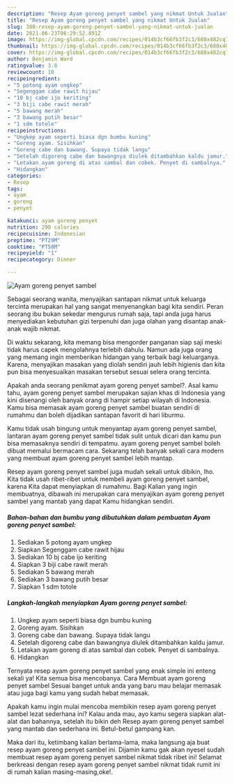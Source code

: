 ```yaml
---
description: "Resep Ayam goreng penyet sambel yang nikmat Untuk Jualan"
title: "Resep Ayam goreng penyet sambel yang nikmat Untuk Jualan"
slug: 380-resep-ayam-goreng-penyet-sambel-yang-nikmat-untuk-jualan
date: 2021-06-23T06:29:52.891Z
image: https://img-global.cpcdn.com/recipes/014b3cf66fb3f2c3/680x482cq70/ayam-goreng-penyet-sambel-foto-resep-utama.jpg
thumbnail: https://img-global.cpcdn.com/recipes/014b3cf66fb3f2c3/680x482cq70/ayam-goreng-penyet-sambel-foto-resep-utama.jpg
cover: https://img-global.cpcdn.com/recipes/014b3cf66fb3f2c3/680x482cq70/ayam-goreng-penyet-sambel-foto-resep-utama.jpg
author: Benjamin Ward
ratingvalue: 3.8
reviewcount: 10
recipeingredient:
- "5 potong ayam ungkep"
- "Segenggam cabe rawit hijau"
- "10 bj cabe ijo keriting"
- "3 biji cabe rawit merah"
- "5 bawang merah"
- "3 bawang putih besar"
- "1 sdm totole"
recipeinstructions:
- "Ungkep ayam seperti biasa dgn bumbu kuning"
- "Goreng ayam. Sisihkan"
- "Goreng cabe dan bawang. Supaya tidak langu"
- "Setelah digoreng cabe dan bawangnya diulek ditambahkan kaldu jamur."
- "Letakan ayam goreng di atas sambal dan cobek. Penyet di sambalnya."
- "Hidangkan"
categories:
- Resep
tags:
- ayam
- goreng
- penyet

katakunci: ayam goreng penyet 
nutrition: 290 calories
recipecuisine: Indonesian
preptime: "PT29M"
cooktime: "PT58M"
recipeyield: "1"
recipecategory: Dinner

---
```



![Ayam goreng penyet sambel](https://img-global.cpcdn.com/recipes/014b3cf66fb3f2c3/680x482cq70/ayam-goreng-penyet-sambel-foto-resep-utama.jpg)

Sebagai seorang wanita, menyajikan santapan nikmat untuk keluarga tercinta merupakan hal yang sangat menyenangkan bagi kita sendiri. Peran seorang ibu bukan sekedar mengurus rumah saja, tapi anda juga harus menyediakan kebutuhan gizi terpenuhi dan juga olahan yang disantap anak-anak wajib nikmat.

Di waktu  sekarang, kita memang bisa mengorder panganan siap saji meski tidak harus capek mengolahnya terlebih dahulu. Namun ada juga orang yang memang ingin memberikan hidangan yang terbaik bagi keluarganya. Karena, menyajikan masakan yang diolah sendiri jauh lebih higienis dan kita pun bisa menyesuaikan masakan tersebut sesuai selera orang tercinta. 



Apakah anda seorang penikmat ayam goreng penyet sambel?. Asal kamu tahu, ayam goreng penyet sambel merupakan sajian khas di Indonesia yang kini disenangi oleh banyak orang di hampir setiap wilayah di Indonesia. Kamu bisa memasak ayam goreng penyet sambel buatan sendiri di rumahmu dan boleh dijadikan santapan favorit di hari liburmu.

Kamu tidak usah bingung untuk menyantap ayam goreng penyet sambel, lantaran ayam goreng penyet sambel tidak sulit untuk dicari dan kamu pun bisa memasaknya sendiri di tempatmu. ayam goreng penyet sambel boleh dibuat memalui bermacam cara. Sekarang telah banyak sekali cara modern yang membuat ayam goreng penyet sambel lebih mantap.

Resep ayam goreng penyet sambel juga mudah sekali untuk dibikin, lho. Kita tidak usah ribet-ribet untuk membeli ayam goreng penyet sambel, karena Kita dapat menyiapkan di rumahmu. Bagi Kalian yang ingin membuatnya, dibawah ini merupakan cara menyajikan ayam goreng penyet sambel yang mantab yang dapat Kamu hidangkan sendiri.

<!--inarticleads1-->

##### Bahan-bahan dan bumbu yang dibutuhkan dalam pembuatan Ayam goreng penyet sambel:

1. Sediakan 5 potong ayam ungkep
1. Siapkan Segenggam cabe rawit hijau
1. Sediakan 10 bj cabe ijo keriting
1. Siapkan 3 biji cabe rawit merah
1. Sediakan 5 bawang merah
1. Sediakan 3 bawang putih besar
1. Siapkan 1 sdm totole




<!--inarticleads2-->

##### Langkah-langkah menyiapkan Ayam goreng penyet sambel:

1. Ungkep ayam seperti biasa dgn bumbu kuning
1. Goreng ayam. Sisihkan
1. Goreng cabe dan bawang. Supaya tidak langu
1. Setelah digoreng cabe dan bawangnya diulek ditambahkan kaldu jamur.
1. Letakan ayam goreng di atas sambal dan cobek. Penyet di sambalnya.
1. Hidangkan




Ternyata resep ayam goreng penyet sambel yang enak simple ini enteng sekali ya! Kita semua bisa mencobanya. Cara Membuat ayam goreng penyet sambel Sesuai banget untuk anda yang baru mau belajar memasak atau juga bagi kamu yang sudah hebat memasak.

Apakah kamu ingin mulai mencoba membikin resep ayam goreng penyet sambel lezat sederhana ini? Kalau anda mau, ayo kamu segera siapkan alat-alat dan bahannya, setelah itu bikin deh Resep ayam goreng penyet sambel yang mantab dan sederhana ini. Betul-betul gampang kan. 

Maka dari itu, ketimbang kalian berlama-lama, maka langsung aja buat resep ayam goreng penyet sambel ini. Dijamin kamu gak akan nyesel sudah membuat resep ayam goreng penyet sambel nikmat tidak ribet ini! Selamat berkreasi dengan resep ayam goreng penyet sambel nikmat tidak rumit ini di rumah kalian masing-masing,oke!.


